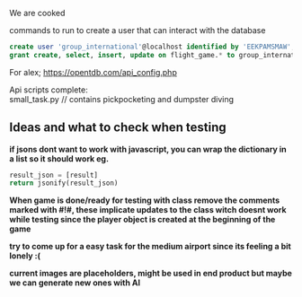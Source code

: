 We are cooked

commands to run to create a user that can interact with the database
``` sql
create user 'group_international'@localhost identified by 'EEKPAMSMAW';
grant create, select, insert, update on flight_game.* to group_international@localhost;
```

For alex; https://opentdb.com/api_config.php

Api scripts complete: 
<br>small_task.py // contains pickpocketing and dumpster diving 

## Ideas and what to check when testing
**if jsons dont want to work with javascript, you can wrap the dictionary in a list so it should work eg.**
``` python
result_json = [result]
return jsonify(result_json)
```
**When game is done/ready for testing with class remove the comments marked with #!#, these implicate updates to the class witch doesnt work while testing since the player object is created at the beginning of the game**

**try to come up for a easy task for the medium airport since its feeling a bit lonely :(**

**current images are placeholders, might be used in end product but maybe we can generate new ones with AI**
